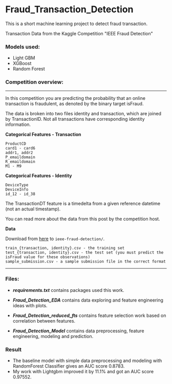 # Fraud_Transaction_Detection
This is a short machine learning project to detect fraud transaction.

Transaction Data from the Kaggle Competition "IEEE Fraud Detection"

### Models used:
- Light GBM
- XGBoost
- Random Forest

### Competition overview:

-------------------

In this competition you are predicting the probability that an online transaction is fraudulent, as denoted by the binary target isFraud.

The data is broken into two files identity and transaction, which are joined by TransactionID. Not all transactions have corresponding identity information.

**Categorical Features - Transaction**
```
ProductCD
card1 - card6
addr1, addr2
P_emaildomain
R_emaildomain
M1 - M9
```

**Categorical Features - Identity**
```
DeviceType
DeviceInfo
id_12 - id_38
```
The TransactionDT feature is a timedelta from a given reference datetime (not an actual timestamp).

You can read more about the data from this post by the competition host.

**Data**

Download from [here](https://www.kaggle.com/c/ieee-fraud-detection/data?select=train_transaction.csv) to ```ieee-fraud-detection/```.

```
train_{transaction, identity}.csv - the training set
test_{transaction, identity}.csv - the test set (you must predict the isFraud value for these observations)
sample_submission.csv - a sample submission file in the correct format
```

------------------

### Files:

- ***requirements.txt*** contains packages used this work.

- ***Fraud_Detection_EDA*** contains data exploring and feature engineering ideas with plots.

- ***Fraud_Detection_reduced_fts*** contains feature selection work based on correlation between features.

- ***Fraud_Detection_Model*** contains data preprocessing, feature engineering, modeling and prediction.

### Result
- The baseline model with simple data preprocessing and modeling with RandomForest Classifier gives an AUC score 0.8783.
- My work with Lightgbm improved it by 11.1% and got an AUC score 0.97552.
